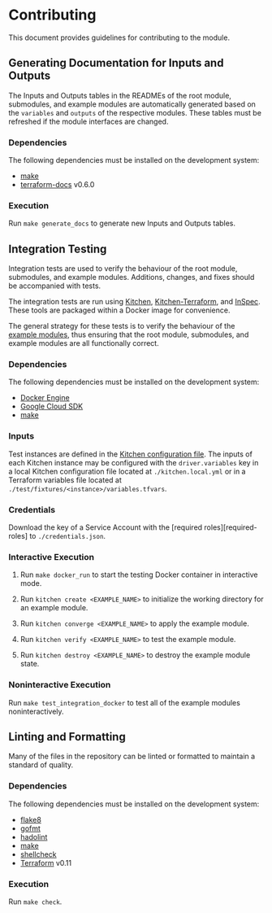 # Contributing

This document provides guidelines for contributing to the module.

## Generating Documentation for Inputs and Outputs

The Inputs and Outputs tables in the READMEs of the root module,
submodules, and example modules are automatically generated based on
the `variables` and `outputs` of the respective modules. These tables
must be refreshed if the module interfaces are changed.

### Dependencies

The following dependencies must be installed on the development system:

- [make]
- [terraform-docs] v0.6.0

### Execution

Run `make generate_docs` to generate new Inputs and Outputs tables.

## Integration Testing

Integration tests are used to verify the behaviour of the root module,
submodules, and example modules. Additions, changes, and fixes should
be accompanied with tests.

The integration tests are run using [Kitchen][kitchen],
[Kitchen-Terraform][kitchen-terraform], and [InSpec][inspec]. These
tools are packaged within a Docker image for convenience.

The general strategy for these tests is to verify the behaviour of the
[example modules](./examples), thus ensuring that the root module,
submodules, and example modules are all functionally correct.

### Dependencies

The following dependencies must be installed on the development system:

- [Docker Engine][docker-engine]
- [Google Cloud SDK][google-cloud-sdk]
- [make]

### Inputs

Test instances are defined in the
[Kitchen configuration file](./kitchen.yml). The inputs of each Kitchen
instance may be configured with the `driver.variables` key in a
local Kitchen configuration file located at `./kitchen.local.yml` or in
a Terraform variables file located at
`./test/fixtures/<instance>/variables.tfvars`.

### Credentials

Download the key of a Service Account with the
[required roles][required-roles] to `./credentials.json`.

### Interactive Execution

1. Run `make docker_run` to start the testing Docker container in
   interactive mode.

1. Run `kitchen create <EXAMPLE_NAME>` to initialize the working
   directory for an example module.

1. Run `kitchen converge <EXAMPLE_NAME>` to apply the example module.

1. Run `kitchen verify <EXAMPLE_NAME>` to test the example module.

1. Run `kitchen destroy <EXAMPLE_NAME>` to destroy the example module
   state.

### Noninteractive Execution

Run `make test_integration_docker` to test all of the example modules
noninteractively.

## Linting and Formatting

Many of the files in the repository can be linted or formatted to
maintain a standard of quality.

### Dependencies

The following dependencies must be installed on the development system:

- [flake8]
- [gofmt]
- [hadolint]
- [make]
- [shellcheck]
- [Terraform][terraform] v0.11

### Execution

Run `make check`.

[docker-engine]: https://www.docker.com/products/docker-engine
[flake8]: http://flake8.pycqa.org/en/latest/
[gofmt]: https://golang.org/cmd/gofmt/
[google-cloud-sdk]: https://cloud.google.com/sdk/install
[hadolint]: https://github.com/hadolint/hadolint
[inspec]: https://inspec.io/
[kitchen-terraform]: https://github.com/newcontext-oss/kitchen-terraform
[kitchen]: https://kitchen.ci/
[make]: https://en.wikipedia.org/wiki/Make_(software)
[shellcheck]: https://www.shellcheck.net/
[terraform-docs]: https://github.com/segmentio/terraform-docs
[terraform]: https://terraform.io/
